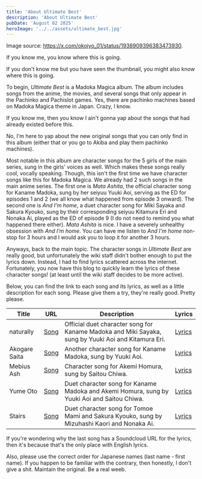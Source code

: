 ```yaml
---
title: 'About Ultimate Best'
description: 'About Ultimate Best'
pubDate: 'August 02 2025'
heroImage: '../../assets/ultimate_best.jpg'
---
```


Image source: https://x.com/okojyo_01/status/1938909396383473930.

If you know me, you know where this is going.

If you don't know me but you have seen the thumbnail, you might also know where this is going.

To begin, *Ultimate Best* is a Madoka Magica album. The album includes songs from the anime, the movies, and several songs that only appear in the Pachinko and Pachislot games. Yes, there are pachinko machines based on Madoka Magica theme in Japan. Crazy, I know.

If you know me, then you know I ain't gonna yap about the songs that had already existed before this.

No, I'm here to yap about the new original songs that you can only find in this album (either that or you go to Akiba and play them pachinko machines).

Most notable in this album are character songs for the 5 girls of the main series, sung in the girls' voices as well. Which makes these songs really cool, vocally speaking. Though, this isn't the first time we have character songs like this for Madoka Magica. We already had 2 such songs in the main anime series. The first one is *Mata Ashita*, the official character song for Kaname Madoka, sung by her seiyuu Yuuki Aoi, serving as the ED for episodes 1 and 2 (we all know what happened from episode 3 onward). The second one is *And I'm home*, a duet character song for Miki Sayaka and Sakura Kyouko, sung by their corresponding seiyuu Kitamura Eri and Nonaka Ai, played as the ED of episode 9 (I do not need to remind you what happened there either). *Mata Ashita* is nice. I have a severely unhealthy obsession with *And I'm home*. You can have me listen to *And I'm home* non-stop for 3 hours and I would ask you to loop it for another 3 hours.

Anyways, back to the main topic. The character songs in *Ultimate Best* are really good, but unfortunately the wiki staff didn't bother enough to put the lyrics down. Instead, I had to find lyrics scattered across the internet. Fortunately, you now have this blog to quickly learn the lyrics of these character songs! (at least until the wiki staff decides to be more active).

Below, you can find the link to each song and its lyrics, as well as a little description for each song. Please give them a try, they're really good. Pretty please.

| Title    | URL     | Description   | Lyrics |
| -------- | ------- | ------------- | ------ |
| naturally | [Song](https://www.youtube.com/watch?v=pFgAdrGjflU) | Official duet character song for Kaname Madoka and Miki Sayaka, sung by Yuuki Aoi and Kitamura Eri. | [Lyrics](https://aimailyrics.com/post/165994287641/madoka-magica-slot-naturally-translation) |
| Akogare Saita | [Song](https://www.youtube.com/watch?v=xlbWL06n4MM) | Another character song for Kaname Madoka, sung by Yuuki Aoi. | [Lyrics](https://thewhitefluffyhat.tumblr.com/post/169383697058/madoka-magica-slot-game-akogare-saita) |
| Mebius Ash | [Song](https://www.youtube.com/watch?v=j5KrYVLkJxM) | Character song for Akemi Homura, sung by Saitou Chiwa. | [Lyrics](https://thewhitefluffyhat.tumblr.com/post/169418079363/mebius-ash-translation) |
| Yume Oto | [Song](https://www.youtube.com/watch?v=mo6HaQCW6Bc) | Duet character song for Kaname Madoka and Akemi Homura, sung by Yuuki Aoi and Saitou Chiwa. | [Lyrics](https://www.tumblr.com/thewhitefluffyhat/169383369078/homuramadoka-duet-yume-oto-lyrics-translation) |
| Stairs | [Song](https://www.youtube.com/watch?v=qR2KeUJqSN4) | Duet character song for Tomoe Mami and Sakura Kyouko, sung by Mizuhashi Kaori and Nonaka Ai. | [Lyrics](https://soundcloud.com/user-181818496/stairs-mami-tomoe-kyoko-sakura-character-song-puella-magi-madoka-magica) |

If you're wondering why the last song has a Soundcloud URL for the lyrics, then it's because that's the only place with English lyrics.

Also, please use the correct order for Japanese names (last name - first name). If you happen to be familiar with the contrary, then honestly, I don't give a shit. Maintain the original. Be a real weeb.